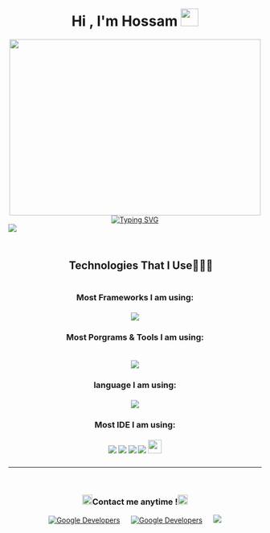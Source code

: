   <h1 align="center">Hi , I'm Hossam <img src="https://media.giphy.com/media/hvRJCLFzcasrR4ia7z/giphy.gif" width="35"> </h1>

<div align="center">
   <img src="https://user-images.githubusercontent.com/74038190/212748842-9fcbad5b-6173-4175-8a61-521f3dbb7514.gif" height="350" width="500" border-radius="20">
<!--    <img src="https://media2.giphy.com/media/v1.Y2lkPTc5MGI3NjExYjh1a25vaGV4bWI1ZjA1ZXA1YnpkZDlxaDc1eWhidHR3eWc5ZmptdyZlcD12MV9pbnRlcm5hbF9naWZfYnlfaWQmY3Q9cw/zhYSVCirREeIZtONCI/giphy.gif" height="200"> -->
<!--   <img src="https://media1.giphy.com/media/v1.Y2lkPTc5MGI3NjExeDAwNW8xeHZ6Z2tlOHV2eHJwOHlyMGQzMmEzdmNlcnF6dHRqdDRkOSZlcD12MV9pbnRlcm5hbF9naWZfYnlfaWQmY3Q9cw/dtawoyXRM2CxvdzdkP/giphy.webp" height="200"> -->
	
</div>


<div align="center">
<a href="https://git.io/typing-svg"><img src="https://readme-typing-svg.demolab.com?font=Fira+Code&center=true&duration=1&pause=100&width=450&lines=W__ _________;_e_ _________;__b _________;___ D________;___ _e_______;___ __v______;___ ___e_____;___ ____l____;___ _____o___;___ ______p__;___ _______e_;___ ________r;W__ ________r;_e_ ________r;__b ________r;___ D_______r;___ _e______r;___ __v_____r;___ ___e____r;___ ____l___r;___ _____o__r;___ ______p_r;___ _______er;W__ _______er;_e_ _______er;__b _______er;___ D______er;___ _e_____er;___ __v____er;___ ___e___er;___ ____l__er;___ _____o_er;___ ______per;W__ ______per;_e_ ______per;__b ______per;___ D_____per;___ _e____per;___ __v___per;___ ___e__per;___ ____l_per;___ _____oper;W__ _____oper;_e_ _____oper;__b _____oper;___ D____oper;___ _e___oper;___ __v__oper;___ ___e_oper;W__ ____loper;_e_ ____loper;__b ____loper;___ D___loper;___ _e__loper;___ __v_loper;___ ___eloper;W__ ___eloper;_e_ ___eloper;__b ___eloper;___ D__eloper;___ _e_eloper;___ __veloper;W__ __veloper;_e_ __veloper;__b __veloper;___ D_veloper;___ _eveloper;___ _eveloper;W__ _eveloper;_e_ _eveloper;__b _eveloper;___ Developer;W__ Developer;_e_ Developer;__b Developer;__b Developer;W_b Developer;_eb Developer;_eb Developer;Web Developer;Web+Developer;Web+Developer;Web+Developer;Web+Developer;Web+Developer;Web+Developer;Web+Developer;Web+Developer;Web+Developer;Web+Developer;Web+Developer;Web+Developer;Web+Developer;Web+Developer;Web+Developer;Web+Developer" alt="Typing SVG" /></a>
</div>

<div style="height:10px;">
<img src="https://user-images.githubusercontent.com/73097560/115834477-dbab4500-a447-11eb-908a-139a6edaec5c.gif"><br><br>
</div>

<br>

  <div id="user-content-toc">
  <ul align="center">
    <summary><h2 style="display: inline-block">Technologies That I Use👨🏻‍💻</h2></summary>
  </ul>
</div>




<div align="center">
  <h3>
    Most Frameworks I am using:<br><br>
  <a>
    <img src="https://skillicons.dev/icons?i=nodejs,expressjs,laravel,vite,tailwind,react,mysql,mongodb,bootstrap&perline=14" />
  </a>
  </h3>
</div>

<div align="center">
		
  <h3 >
    Most Porgrams & Tools I am using: <br><br>
  </h3>
    <img src="https://skillicons.dev/icons?i=figma,npm,github,stackoverflow,github,postman,discord,linux,windows&perline=14" />
</div>

<div align="center">
  <h3>
    language I am using:<br><br>
  <a>
    <img src="https://skillicons.dev/icons?i=php,js,ts,cpp,html,css,sass,lua,python&perline=14" />
  </a>
  </h3>
</div>


<div align="center">
  <h3>
    Most IDE I am using:<br><br>
<div >
 <img src="https://img.shields.io/badge/Android_Studio-3DDC84?style=for-the-badge&logo=android-studio&logoColor=white"/>
<img src="https://img.shields.io/badge/Visual_Studio_Code-0078D4?style=for-the-badge&logo=visual%20studio%20code&logoColor=white"/>
<img src="https://img.shields.io/badge/Visual_Studio-C994EE?style=for-the-badge&logo=visual%20studio%20code&logoColor=white"/>
<img src="https://img.shields.io/badge/PyCharm-000000.svg?&style=for-the-badge&logo=PyCharm&logoColor=white"/>
 <img src="https://img.shields.io/badge/Notepad++-90E59A.svg?&logo=notepad%2b%2b&logoColor=black&perline=50" height="27px"/>
</div>


###
  </h3>
</div>

</details>
	

-----

<br>




<p align="center">
  
     
  <h3 align="center">
    <img src="https://media3.giphy.com/media/v1.Y2lkPTc5MGI3NjExOTA3ZXZqeWdoeDFjZ3BwY2psdjZjNGk2eTF4M2w1c2I4OHp5Zml3ZCZlcD12MV9pbnRlcm5hbF9naWZfYnlfaWQmY3Q9cw/gwuuaOAadXMp2JdHET/giphy.gif" width ="20">Contact me anytime !<img src="https://media4.giphy.com/media/v1.Y2lkPTc5MGI3NjExbDRjMjAzYmYyOGhxYzJobHNncGFjeHVmc3ZyajI2cGx1ZnhmN3R5aiZlcD12MV9pbnRlcm5hbF9naWZfYnlfaWQmY3Q9cw/m1jI0nobstPFfYFZLA/giphy.gif" width ="20">
  </h3>
</p>

<p align="center">
<a href="https://github.com/0-Hossam-0/"><img alt="Google Developers" src="https://img.shields.io/badge/GitHub-000000?style=for-the-badge&logo=GitHub&logoColor=white"/></a>
&emsp;
<a href="https://www.linkedin.com/in/hossm-ahmed/"><img alt="Google Developers" src="https://img.shields.io/badge/linkedin-blue?style=for-the-badge&logo=linkedin&logoColor=white"/></a> 
&emsp;
<a target="_blank" href="mailto:hoss.ahmed.dev.dev@gmail.com"
><img src="https://img.shields.io/badge/-Gmail-D14836?style=for-the-badge&logo=Gmail&logoColor=white"></img></a>
  
</p>
